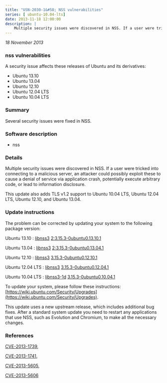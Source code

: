```yaml
---
title: "USN-2030-1&#58; NSS vulnerabilities"
series: [ ubuntu-10.04-lts]
date: 2013-11-18 12:00:00
description: |
    Multiple security issues were discovered in NSS. If a user were tricked into connecting to a malicious server, an attacker could possibly exploit these to cause a denial of service via application crash, potentially execute arbitrary code, or lead to information disclosure.
--- 
```

 
 

*18 November 2013*

### nss vulnerabilities

A security issue affects these releases of Ubuntu and its derivatives:

* Ubuntu 13.10
* Ubuntu 13.04
* Ubuntu 12.10
* Ubuntu 12.04 LTS
* Ubuntu 10.04 LTS

### Summary

Several security issues were fixed in NSS. 

### Software description

* nss 

### Details

Multiple security issues were discovered in NSS. If a user were tricked into connecting to a malicious server, an attacker could possibly exploit these to cause a denial of service via application crash, potentially execute arbitrary code, or lead to information disclosure.

This update also adds TLS v1.2 support to Ubuntu 10.04 LTS, Ubuntu 12.04 LTS, Ubuntu 12.10, and Ubuntu 13.04. 

### Update instructions

The problem can be corrected by updating your system to the following package version:

Ubuntu 13.10
 : [libnss3](https://launchpad.net/ubuntu/+source/nss) <span> [2:3.15.3-0ubuntu0.13.10.1](https://launchpad.net/ubuntu/+source/nss/2:3.15.3-0ubuntu0.13.10.1) </span> 

Ubuntu 13.04
 : [libnss3](https://launchpad.net/ubuntu/+source/nss) <span> [2:3.15.3-0ubuntu0.13.04.1](https://launchpad.net/ubuntu/+source/nss/2:3.15.3-0ubuntu0.13.04.1) </span> 

Ubuntu 12.10
 : [libnss3](https://launchpad.net/ubuntu/+source/nss) <span> [3.15.3-0ubuntu0.12.10.1](https://launchpad.net/ubuntu/+source/nss/3.15.3-0ubuntu0.12.10.1) </span> 

Ubuntu 12.04 LTS
 : [libnss3](https://launchpad.net/ubuntu/+source/nss) <span> [3.15.3-0ubuntu0.12.04.1](https://launchpad.net/ubuntu/+source/nss/3.15.3-0ubuntu0.12.04.1) </span> 

Ubuntu 10.04 LTS
 : [libnss3-1d](https://launchpad.net/ubuntu/+source/nss) <span> [3.15.3-0ubuntu0.10.04.1](https://launchpad.net/ubuntu/+source/nss/3.15.3-0ubuntu0.10.04.1) </span> 

To update your system, please follow these instructions: [https://wiki.ubuntu.com/Security/Upgrades](https://wiki.ubuntu.com/Security/Upgrades).

This update uses a new upstream release, which includes additional bug fixes. After a standard system update you need to restart any applications that use NSS, such as Evolution and Chromium, to make all the necessary changes. 

### References

 
 [CVE-2013-1739](http://people.ubuntu.com/~ubuntu-security/cve/CVE-2013-1739), 

 [CVE-2013-1741](http://people.ubuntu.com/~ubuntu-security/cve/CVE-2013-1741), 

 [CVE-2013-5605](http://people.ubuntu.com/~ubuntu-security/cve/CVE-2013-5605), 

 [CVE-2013-5606](http://people.ubuntu.com/~ubuntu-security/cve/CVE-2013-5606)
 

